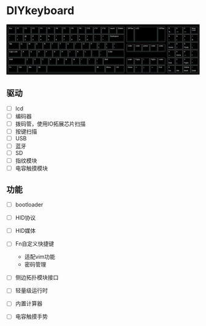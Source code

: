  # DIYkeyboard

![layout](img/layout.png)

## 驱动
* [ ] lcd
* [ ] 编码器
* [ ] 拨码管，使用IO拓展芯片扫描
* [ ] 按键扫描
* [ ] USB
* [ ] 蓝牙
* [ ] SD
* [ ] 指纹模块
* [ ] 电容触摸模块

## 功能

* [ ] bootloader
* [ ] HID协议
* [ ] HID媒体
* [ ] Fn自定义快捷键
    * 适配vim功能
    * 密码管理
* [ ] 侧边拓扑模块接口
* [ ] 轻量级运行时
* [ ] 内置计算器
* [ ] 电容触摸手势

